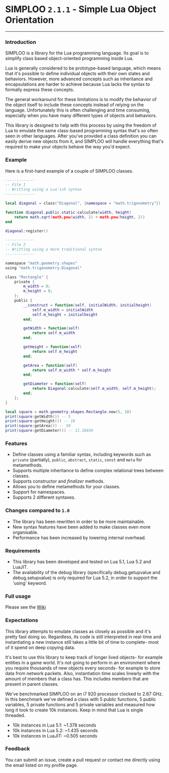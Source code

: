 # SIMPLOO `2.1.1` - Simple Lua Object Orientation
---

### Introduction
SIMPLOO is a library for the Lua programming language. Its goal is to simplify class based object-oriented programming inside Lua. 

Lua is generally considered to be prototype-based language, which means that it's possible to define individual objects with their own states and behaviors. However, more advanced concepts such as inheritance and encapsulations are harder to achieve because Lua lacks the syntax to formally express these concepts.

The general workaround for these limitations is to modify the behavior of the object itself to include these concepts instead of relying on the language. Unfortunately this is often challenging and time consuming, especially when you have many different types of objects and behaviors.

This library is designed to help with this process by using the freedom of Lua to emulate the same class-based programming syntax that's so often seen in other languages. After you've provided a class definition you can easily derive new objects from it, and SIMPLOO will handle everything that's required to make your objects behave the way you'd expect.

### Example

Here is a first-hand example of a couple of SIMPLOO classes.

```Lua
-------------
-- File 1
-- Writting using a Lua'ish syntax
-------------

local diagonal = class("Diagonal", {namespace = "math.trigonometry"})

function diagonal.public.static:calculate(width, height)
    return math.sqrt(math.pow(width, 2) + math.pow(height, 2))
end

diagonal:register()

-------------
-- File 2
-- Writting using a more traditional syntax
-------------

namespace "math.geometry.shapes"
using "math.trigonometry.Diagonal"

class "Rectangle" {
    private {
        m_width = 0;
        m_height = 0;
    };
    public {
        __construct = function(self, initialWidth, initialheight)
            self.m_width = initialWidth
            self.m_height = initialheight
        end;

        getWidth = function(self)
            return self.m_width
        end;

        getHeight = function(self)
            return self.m_height
        end;

        getArea = function(self)
            return self.m_width * self.m_height
        end;

        getDiameter = function(self)
            return Diagonal:calculate(self.m_width, self.m_height);
        end;
    };
}

local square = math.geometry.shapes.Rectangle.new(5, 10)
print(square:getWidth()) -- 5
print(square:getHeight()) -- 10
print(square:getArea()) -- 50
print(square:getDiameter()) -- 11.18034
```

### Features

* Define classes using a familiar syntax, including keywords such as `private` (partially), `public`, `abstract`, `static`, `const` and `meta` for metamethods.
* Supports multiple inheritance to define complex relational trees between classes.
* Supports constructor and *finalizer* methods.
* Allows you to define metamethods for your classes.
* Support for namespaces.
* Supports 2 different syntaxes.

### Changes compared to `1.0`
* The library has been rewritten in order to be more maintainable.
* New syntax features have been added to make classes even more organisable.
* Performance has been increased by lowering internal overhead.

### Requirements
* This library has been developed and tested on Lua 5.1, Lua 5.2 and LuaJIT.
* The availability of the debug library (specifically debug.getupvalue and debug.setupvalue) is only required for Lua 5.2, in order to support the 'using' keyword. 

### Full usage

Please see the [Wiki](https://github.com/maurits150/simploo/wiki)

### Expectations
This library attempts to emulate classes as closely as possible and it's pretty fast doing so. Regardless, its code is still interpreted in real-time and instantiating a new instance still takes a little bit of time to complete- most of it spend on deep copying data.

It's best to use this library to keep track of longer lived objects- for example entities in a game world. It's not going to perform in an environment where you require thousands of new objects every seconds- for example to store data from network packets. Also, instantiation time scales linearly with the amount of members that a class has. This includes members that are present in parent classes.

We've benchmarked SIMPLOO on an i7 920 processor clocked to 2.67 GHz. In this benchmark we've defined a class with 5 public functions, 5 public variables, 5 private functions and 5 private variables and measured how long it took to create 10k instances. Keep in mind that Lua is single threaded.

* 10k instances in Lua 5.1: ~1.378 seconds
* 10k instances in Lua 5.2: ~1.435 seconds
* 10k instances in LuaJIT: ~0.505 seconds

### Feedback

You can submit an issue, create a pull request or contact me directly using the email listed on my profile page.
